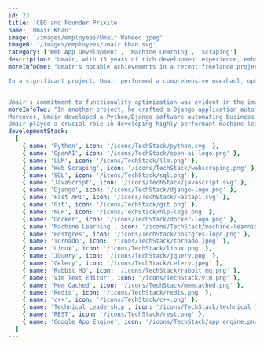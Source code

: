 ```yaml
---
id: 23
title: 'CEO and Founder Prixite'
name: 'Umair Khan'
image: '/images/employees/Umair Waheed.jpeg'
imageB: '/images/employees/umair khan.svg'
category: ['Web App Development', 'Machine Learning', 'Scraping']
description: "Umair, with 15 years of rich development experience, embodies the perfect blend of a seasoned professional and an ardent nature enthusiast. Beyond the coding lines, he's an avid cyclist, an adventurous camper, and a trailblazer in the world of trekking. The great outdoors becomes his canvas, where he paints his journey with strokes of passion and resilience. Umair, a visionary entrepreneur, has left an indelible mark by founding three innovative companies. He takes his entrepreneurial journey with complete synergy, always transfusing his positivity into the team."
moreInfoOne: "Umair's notable achievements in a recent freelance project as a Senior Back-end Python Developer include upgrading the codebase from Flask 1.0 to Flask 2.0. This involved optimizing the codebase for deployment as Lambda functions using Zappa. Umair's expertise was further demonstrated by improving the test coverage to 80%, ensuring the smooth functioning of the upgraded version. The technologies utilized in this project encompassed AWS Lambda, Flask, Flask-RESTful, Python 3, Unit Testing, and Amazon Web Services (AWS), reflecting Umair's proficiency in backend development and Lambda architecture.

In a significant project, Umair performed a comprehensive overhaul, optimizing API views by transitioning to proper Django REST Framework (DRF) base classes. This strategic move effectively reduced code size and improved maintainability. Umair enhanced the project's documentation accessibility by incorporating OpenAPI schema generation, providing a user-friendly webpage interface. Leveraging the OpenAPI YAML file, he seamlessly generated TypeScript type definitions, fostering enhanced interoperability.


Umair's commitment to functionality optimization was evident in the implementation of link header pagination, API versioning, and API throttling. Introducing API versioning facilitated a selective transition of API endpoints to their paginated versions, ensuring a streamlined approach to feature upgrades. The addition of API throttling addressed specific requirements by allowing different rate limits on various endpoints, enhancing the project's adaptability to diverse usage scenarios. Umair's dedication to a robust codebase was demonstrated by increasing code coverage to over 90%."
moreInfoTwo: "In another project, he crafted a Django application automating dropshipping operations, utilizing Python Celery for asynchronous tasks with a Redis broker. This endeavor demonstrated his adept bug tracking and user story management skills using Jira software. The technology stack included Python, JavaScript, Docker, Django, PostgreSQL, and more, reflecting his expertise in back-end development, scraping, and API integration.
Moreover, Umair developed a Python/Django software automating business card printing, and managing servers with Docker in both development and production. Technologies employed spanned Python, Django, PostgreSQL, JavaScript, Docker, and more, showcasing Umair's proficiency in technical leadership and database management. Additionally, Umair significantly contributed to a successful open-source project, mentoring high school and university students for Zulip in Google Code-in and Google Summer of Code. His role involved developing the Python backend with Django, Tornado, and PostgreSQL, as well as building front-end localization using the i18next library.
Umair played a crucial role in developing highly performant machine learning software, contributing to its efficiency. He demonstrated expertise in automation by configuring and managing servers using Chef, streamlining operational processes. In another notable project, Umair spearheaded the launch of Pakistan's first job search engine, akin to Indeed.com, showcasing innovation in the local job market. His hands-on involvement in scraping job listings from various portals and implementing algorithms for accurate searches underscored his dedication to user-centric solutions. Additionally, Umair showcased versatility by developing medical record management and school management software, exhibiting leadership skills as a team lead managing developers and quality assurance professionals."
developmentStack:
  [
    { name: 'Python', icon: '/icons/TechStack/python.svg' },
    { name: 'OpenAI', icon: '/icons/TechStack/open-ai-logo.png' },
    { name: 'LLM', icon: '/icons/TechStack/llm.png' },
    { name: 'Web Scraping', icon: '/icons/TechStack/webscraping.png' },
    { name: 'SQL', icon: '/icons/TechStack/sql.png' },
    { name: 'JavaScript', icon: '/icons/TechStack/javascript.svg' },
    { name: 'Django', icon: '/icons/TechStack/django-logo.png' },
    { name: 'Fast API', icon: '/icons/TechStack/Fastapi.svg' },
    { name: 'Git', icon: '/icons/TechStack/git.png' },
    { name: 'NLP', icon: '/icons/TechStack/nlp-logo.png' },
    { name: 'Docker', icon: '/icons/TechStack/docker-logo.png' },
    { name: 'Machine Learning', icon: '/icons/TechStack/machine-learning.png' },
    { name: 'Postgres', icon: '/icons/TechStack/postgres-logo.png' },
    { name: 'Tornado', icon: '/icons/TechStack/tornado.jpeg' },
    { name: 'Linux', icon: '/icons/TechStack/linux.png' },
    { name: 'JQuery', icon: '/icons/TechStack/jquery.png' },
    { name: 'Celery', icon: '/icons/TechStack/celery.jpeg' },
    { name: 'Rabbit MQ', icon: '/icons/TechStack/rabbit mq.png' },
    { name: 'Vim Text Editor', icon: '/icons/TechStack/vim.png' },
    { name: 'Mem Cached', icon: '/icons/TechStack/memcached.png' },
    { name: 'Redis', icon: '/icons/TechStack/redis.png' },
    { name: 'c++', icon: '/icons/TechStack/c++.png' },
    { name: 'Technical Leadership', icon: '/icons/TechStack/technical leadership.png' },
    { name: 'REST', icon: '/icons/TechStack/rest.png' },
    { name: 'Google App Engine', icon: '/icons/TechStack/app engine.png' },
  ]
---
```

